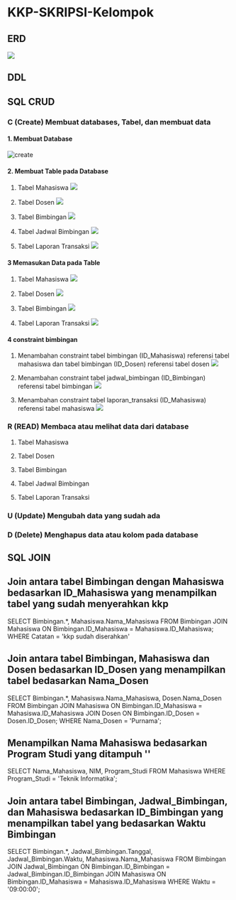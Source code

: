 # KKP-SKRIPSI-Kelompok

## ERD

![](foto_tk/gambar%20erd%20new.png)

## DDL

## SQL CRUD
### C (Create) Membuat databases, Tabel, dan membuat data
#### 1. Membuat Database

![create](foto_tk/create%20%26%20use%20databs.png)

#### 2. Membuat Table pada Database
1. Tabel Mahasiswa
![](foto_tk/tabel/tabel%20mahasiswa.png)

2. Tabel Dosen
![](foto_tk/tabel/tabel%20dosen.png)

3. Tabel Bimbingan
![](foto_tk/tabel/tabel%20bimbingan.png)

4. Tabel Jadwal Bimbingan
![](foto_tk/tabel/tabel%20jadwal%20bimbingan.png)

5. Tabel Laporan Transaksi
![](foto_tk/tabel/tabel%20laporan_transaksi.png)

#### 3 Memasukan Data pada Table
1. Tabel Mahasiswa
![](foto_tk/insert/insert%20mahasiswa.png)

2. Tabel Dosen
![](foto_tk/insert/insert%20dosen.png)

3. Tabel Bimbingan
![](foto_tk/insert/insert%20bimbingan.png)

4. Tabel Laporan Transaksi
![](foto_tk/insert/insert%20laporan%20transaksi.png)

#### 4 constraint bimbingan

1. Menambahan constraint tabel bimbingan (ID_Mahasiswa) referensi tabel mahasiswa dan tabel bimbingan (ID_Dosen) referensi tabel dosen
![](foto_tk/constraint/constraint%20bimbingan.png)

2. Menambahan constraint tabel jadwal_bimbingan (ID_Bimbingan) referensi tabel bimbingan
![](foto_tk/constraint/constraint%20jadwal%20bimbingan.png)

3. Menambahan constraint tabel laporan_transaksi (ID_Mahasiswa) referensi tabel mahasiswa 
![](foto_tk/constraint/constraint%20laporan%20transaksi.png)

### R (READ) Membaca atau melihat data dari database
1. Tabel Mahasiswa

2. Tabel Dosen

3. Tabel Bimbingan

4. Tabel Jadwal Bimbingan

5. Tabel Laporan Transaksi

### U (Update) Mengubah data yang sudah ada

### D (Delete) Menghapus data atau kolom pada database

## SQL JOIN


## Join antara tabel Bimbingan dengan Mahasiswa bedasarkan ID_Mahasiswa yang menampilkan tabel yang sudah menyerahkan kkp 
SELECT Bimbingan.*, Mahasiswa.Nama_Mahasiswa
FROM Bimbingan
JOIN Mahasiswa ON Bimbingan.ID_Mahasiswa = Mahasiswa.ID_Mahasiswa;
WHERE Catatan = 'kkp sudah diserahkan'
![]()

## Join antara tabel Bimbingan, Mahasiswa dan Dosen bedasarkan ID_Dosen yang menampilkan tabel bedasarkan Nama_Dosen
SELECT Bimbingan.*, Mahasiswa.Nama_Mahasiswa, Dosen.Nama_Dosen
FROM Bimbingan
JOIN Mahasiswa ON Bimbingan.ID_Mahasiswa = Mahasiswa.ID_Mahasiswa
JOIN Dosen ON Bimbingan.ID_Dosen = Dosen.ID_Dosen;
WHERE Nama_Dosen = 'Purnama';

## Menampilkan Nama Mahasiswa bedasarkan Program Studi yang ditampuh ''
SELECT Nama_Mahasiswa, NIM, Program_Studi
FROM Mahasiswa 
WHERE Program_Studi = 'Teknik Informatika';

## Join antara tabel Bimbingan, Jadwal_Bimbingan, dan Mahasiswa bedasarkan ID_Bimbingan yang menampilkan tabel yang bedasarkan Waktu Bimbingan
SELECT Bimbingan.*, Jadwal_Bimbingan.Tanggal, Jadwal_Bimbingan.Waktu, Mahasiswa.Nama_Mahasiswa
FROM Bimbingan
JOIN Jadwal_Bimbingan ON Bimbingan.ID_Bimbingan = Jadwal_Bimbingan.ID_Bimbingan
JOIN Mahasiswa ON Bimbingan.ID_Mahasiswa = Mahasiswa.ID_Mahasiswa
WHERE Waktu = '09:00:00';